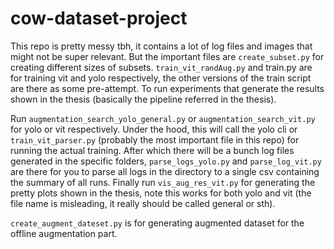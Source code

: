 # cow-dataset-project

This repo is pretty messy tbh, it contains a lot of log files and images that might not be super relevant. But the important files are `create_subset.py` for creating different sizes of subsets. `train_vit_randAug.py` and train.py are for training vit and yolo respectively, the other versions of the train script are there as some pre-attempt. To run experiments that generate the results shown in the thesis (basically the pipeline referred in the thesis).

Run `augmentation_search_yolo_general.py` or `augmentation_search_vit.py` for yolo or vit respectively. Under the hood, this will call the yolo cli or `train_vit_parser.py` (probably the most important file in this repo) for running the actual training. After which there will be a bunch log files generated in the specific folders, `parse_logs_yolo.py` and `parse_log_vit.py` are there for you to parse all logs in the directory to a single csv containing the summary of all runs. Finally run `vis_aug_res_vit.py` for generating the pretty plots shown in the thesis, note this works for both yolo and vit (the file name is misleading, it really should be called general or sth).

`create_augment_dateset.py` is for generating augmented dataset for the offline augmentation part.
